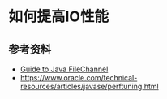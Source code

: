 # 如何提高IO性能



## 参考资料
- [Guide to Java FileChannel](https://www.baeldung.com/java-filechannel)
- https://www.oracle.com/technical-resources/articles/javase/perftuning.html